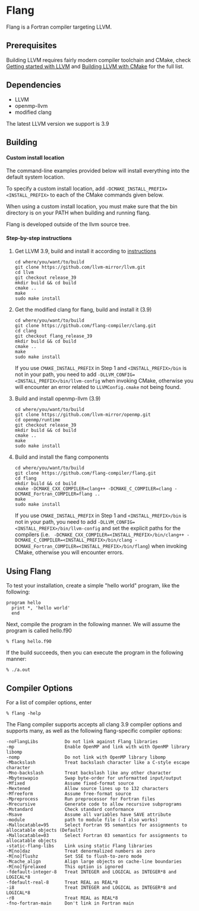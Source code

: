 Flang
=====

Flang is a Fortran compiler targeting LLVM.

## Prerequisites

Building LLVM requires fairly modern compiler toolchain and CMake, check [Getting started with LLVM](http://llvm.org/releases/3.9.0/docs/GettingStarted.html#host-c-toolchain-both-compiler-and-standard-library) and [Building LLVM with CMake][llvm-cmake] for the full list. 

## Dependencies

- LLVM
- openmp-llvm
- modified clang

The latest LLVM version we support is 3.9

## Building

#### Custom install location

The command-line examples provided below will install everything into the default system location.

To specify a custom install location, add `-DCMAKE_INSTALL_PREFIX=<INSTALL_PREFIX>` to each of the CMake commands given below.

When using a custom install location, you must make sure that the bin directory is on your PATH when building and running flang.

Flang is developed outside of the llvm source tree.

#### Step-by-step instructions

1. Get LLVM 3.9, build and install it according to [instructions][llvm-cmake]
   ```
   cd where/you/want/to/build
   git clone https://github.com/llvm-mirror/llvm.git
   cd llvm
   git checkout release_39
   mkdir build && cd build
   cmake ..
   make 
   sudo make install
   ```

2. Get the modified clang for flang, build and install it (3.9)
   ```
   cd where/you/want/to/build
   git clone https://github.com/flang-compiler/clang.git
   cd clang
   git checkout flang_release_39
   mkdir build && cd build
   cmake ..
   make
   sudo make install
   ```
   
   If you use `CMAKE_INSTALL_PREFIX` in Step 1 and `<INSTALL_PREFIX>/bin` is not in your path, you need to add `-DLLVM_CONFIG=<INSTALL_PREFIX>/bin/llvm-config` when invoking CMake, otherwise you will encounter an error related to `LLVMConfig.cmake` not being found.

3. Build and install openmp-llvm (3.9)
   ```
   cd where/you/want/to/build
   git clone https://github.com/llvm-mirror/openmp.git
   cd openmp/runtime
   git checkout release_39
   mkdir build && cd build
   cmake ..
   make
   sudo make install
   ```

4. Build and install the flang components
   ```
   cd where/you/want/to/build
   git clone https://github.com/flang-compiler/flang.git
   cd flang
   mkdir build && cd build
   cmake -DCMAKE_CXX_COMPILER=clang++ -DCMAKE_C_COMPILER=clang -DCMAKE_Fortran_COMPILER=flang ..
   make
   sudo make install
   ```
   
   If you use `CMAKE_INSTALL_PREFIX` in Step 1 and `<INSTALL_PREFIX>/bin` is not in your path, you need to add `-DLLVM_CONFIG=<INSTALL_PREFIX>/bin/llvm-config` and set the explicit paths for the compilers (i.e. ` -DCMAKE_CXX_COMPILER=<INSTALL_PREFIX>/bin/clang++ -DCMAKE_C_COMPILER=<INSTALL_PREFIX>/bin/clang -DCMAKE_Fortran_COMPILER=<INSTALL_PREFIX>/bin/flang`) when invoking CMake, otherwise you will encounter errors.

[llvm-cmake]: http://llvm.org/releases/3.9.0/docs/CMake.html

## Using Flang

To test your installation, create a simple "hello world" program, like the following:

```
program hello
  print *, 'hello world'
  end
```

Next, compile the program in the following manner. We will assume the program is called hello.f90

```
% flang hello.f90
```

If the build succeeds, then you can execute the program in the following manner:

```
% ./a.out
```

## Compiler Options

For a list of compiler options, enter

```
% flang -help
```

The Flang compiler supports accepts all clang 3.9 compiler options and supports many, as well as the following flang-specific compiler options:

```lang-none
-noFlangLibs          Do not link against Flang libraries
-mp                   Enable OpenMP and link with with OpenMP library libomp
-nomp                 Do not link with OpenMP library libomp
-Mbackslash           Treat backslash character like a C-style escape character
-Mno-backslash        Treat backslash like any other character
-Mbyteswapio          Swap byte-order for unformatted input/output
-Mfixed               Assume fixed-format source
-Mextened             Allow source lines up to 132 characters
-Mfreeform            Assume free-format source
-Mpreprocess          Run preprocessor for Fortran files
-Mrecursive           Generate code to allow recursive subprograms
-Mstandard            Check standard conformance
-Msave                Assume all variables have SAVE attribute
-module               path to module file (-I also works)
-Mallocatable=95      Select Fortran 95 semantics for assignments to allocatable objects (Default)
-Mallocatable=03      Select Fortran 03 semantics for assignments to allocatable objects
-static-flang-libs    Link using static Flang libraries
-M[no]daz             Treat denormalized numbers as zero
-M[no]flushz          Set SSE to flush-to-zero mode
-Mcache_align         Align large objects on cache-line boundaries
-M[no]fprelaxed       This option is ignored
-fdefault-integer-8   Treat INTEGER and LOGICAL as INTEGER*8 and LOGICAL*8
-fdefault-real-8      Treat REAL as REAL*8
-i8                   Treat INTEGER and LOGICAL as INTEGER*8 and LOGICAL*8
-r8                   Treat REAL as REAL*8
-fno-fortran-main     Don't link in Fortran main
```

